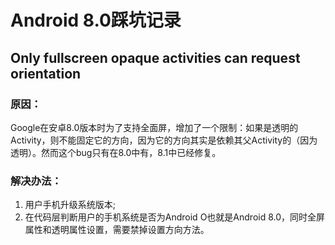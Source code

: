 # Android 8.0踩坑记录
## Only fullscreen opaque activities can request orientation
### 原因：
Google在安卓8.0版本时为了支持全面屏，增加了一个限制：如果是透明的Activity，则不能固定它的方向，因为它的方向其实是依赖其父Activity的（因为透明）。然而这个bug只有在8.0中有，8.1中已经修复。
### 解决办法：
  1. 用户手机升级系统版本;
  2. 在代码层判断用户的手机系统是否为Android O也就是Android 8.0，同时全屏属性和透明属性设置，需要禁掉设置方向方法。